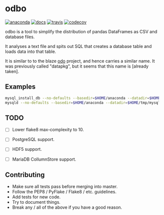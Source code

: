 # odbo

[![anaconda](https://anaconda.org/kimlab/odbo/badges/version.svg?style=flat-square)](https://anaconda.org/kimlab/odbo)
[![docs](https://img.shields.io/badge/docs-latest-blue.svg?style=flat-square&?version=latest)](http://kimlaborg.github.io/odbo)
[![travis](https://img.shields.io/travis/kimlaborg/odbo.svg?style=flat-square)](https://travis-ci.org/kimlaborg/odbo)
[![codecov](https://img.shields.io/codecov/c/github/kimlaborg/odbo.svg?style=flat-square)](https://codecov.io/gh/kimlaborg/odbo)

odbo is a tool to simplify the distribution of pandas DataFrames as CSV and database files.

It analyses a text file and spits out SQL that creates a database table and loads data into that table.

It is similar to to the blaze [odo](https://github.com/blaze/odo) project, and hence carries a similar name. It was previously called "datapkg", but it seems that this name is [already taken].

## Examples

```bash
mysql_install_db --no-defaults --basedir=$HOME/anaconda --datadir=$HOME/tmp/mysql_db
mysqld --no-defaults --basedir=$HOME/anaconda --datadir=$HOME/tmp/mysql_db
```

## TODO

- [ ] Lower flake8 max-complexity to 10.
- [ ] PostgreSQL support.
- [ ] HDF5 support.
- [ ] MariaDB CollumnStore support.


## Contributing

- Make sure all tests pass before merging into master.
- Follow the PEP8 / PyFlake / Flake8 / etc. guidelines.
- Add tests for new code.
- Try to document things.
- Break any / all of the above if you have a good reason.
